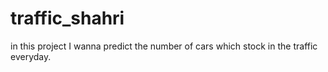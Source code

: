 # traffic_shahri
in this project I wanna predict the number of cars which stock in the traffic everyday.
